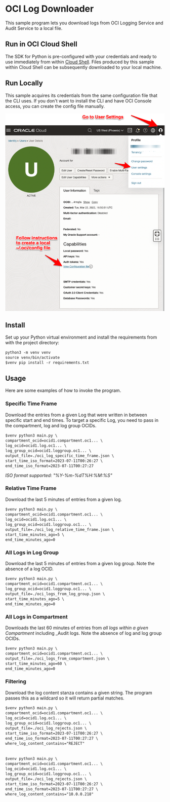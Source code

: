# OCI Log Downloader

This sample program lets you download logs from OCI Logging Service and Audit Service to a local file.

## Run in OCI Cloud Shell

The SDK for Python is pre-configured with your credentials and ready to use
immediately from within [Cloud Shell](https://docs.oracle.com/en-us/iaas/Content/API/Concepts/cloudshellquickstart_python.htm). 
Files produced by this sample within Cloud Shell can be subsequently downloaded to your local machine.

## Run Locally

This sample acquires its credentials from the same configuration file that the CLI uses.
If you don't want to install the CLI and have OCI Console access, you can create the config file
manually.

![OCI Console](./images/oci.users.configuration.file.png)

## Install

Set up your Python virtual environment and install the requirements from with the project directory:

    python3 -m venv venv
    source venv/bin/activate
    $venv pip install -r requirements.txt

## Usage

Here are some examples of how to invoke the program.

### Specific Time Frame

Download the entries from a given Log that were written in between specific start and end times.
To target a specific Log, you need to pass in the compartment, log and log group OCIDs.


    $venv python3 main.py \
    compartment_ocid=ocid1.compartment.oc1... \
    log_ocid=ocid1.log.oc1... \
    log_group_ocid=ocid1.loggroup.oc1... \
    output_file=./oci_log_specific_time_frame.json \
    start_time_iso_format=2023-07-11T00:26:27 \
    end_time_iso_format=2023-07-11T00:27:27

_ISO format supported: "%Y-%m-%dT%H:%M:%S"_

### Relative Time Frame

Download the last 5 minutes of entries from a given log.

    $venv python3 main.py \
    compartment_ocid=ocid1.compartment.oc1... \
    log_ocid=ocid1.log.oc1... \
    log_group_ocid=ocid1.loggroup.oc1... \
    output_file=./oci_log_relative_time_frame.json \
    start_time_minutes_ago=5 \
    end_time_minutes_ago=0


### All Logs in Log Group

Download the last 5 minutes of entries from a given log group.  Note the
absence of a log OCID.

    $venv python3 main.py \
    compartment_ocid=ocid1.compartment.oc1... \
    log_group_ocid=ocid1.loggroup.oc1... \
    output_file=./oci_logs_from_log_group.json \
    start_time_minutes_ago=5 \
    end_time_minutes_ago=0


### All Logs in Compartment

Downloads the last 60 minutes of entries from *all logs within a given Compartment* including _Audit logs.
Note the absence of log and log group OCIDs.

    $venv python3 main.py \
    compartment_ocid=ocid1.compartment.oc1... \
    output_file=./oci_logs_from_compartment.json \
    start_time_minutes_ago=60 \
    end_time_minutes_ago=0


### Filtering

Download the log content stanza contains a given string.  The program passes this as a wildcard so
it will return partial matches.


    $venv python3 main.py \
    compartment_ocid=ocid1.compartment.oc1... \
    log_ocid=ocid1.log.oc1... \
    log_group_ocid=ocid1.loggroup.oc1... \
    output_file=./oci_log_rejects.json \
    start_time_iso_format=2023-07-11T00:26:27 \
    end_time_iso_format=2023-07-11T00:27:27 \
    where_log_content_contains="REJECT"


    $venv python3 main.py \
    compartment_ocid=ocid1.compartment.oc1... \
    log_ocid=ocid1.log.oc1... \
    log_group_ocid=ocid1.loggroup.oc1... \
    output_file=./oci_log_rejects.json \
    start_time_iso_format=2023-07-11T00:26:27 \
    end_time_iso_format=2023-07-11T00:27:27 \
    where_log_content_contains="10.0.0.218"
